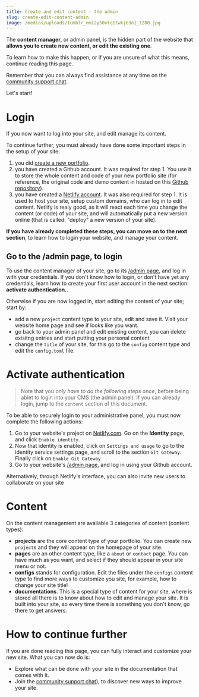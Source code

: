 ```yaml
---
title: Create and edit content - the admin
slug: create-edit-content-admin
image: /medias/uploads/tumblr_nmi2y50vtq1twkjb3o1_1280.jpg
---
```

The **content manager**, or admin panel, is the hidden part of the website that **allows you to create new content, or edit the existing one**.

To learn how to make this happen, or if you are unsure of what this means, continue reading this page.

Remember that you can always find assistance at any time on the [community support chat](https://riot.im/app/#/room/#support-themes:matrix.org).

Let's start!

# Login

If you now want to log into your site, and edit manage its content.

To continue further, you must already have done some important steps in the setup of your site:

1. you did [create a new portfolio](https://app.netlify.com/start/deploy?repository=https://github.com/internet4000/portfolio-hugo-starter).
2. you have created a Github account. It was required for step 1. You use it to store the whole content and code of your new portfolio site (for reference, the original code and demo content in hosted on this [Github repository](https://github.com/internet4000/portfolio-hugo-starter)).
3. you have created a [Netlify account](https://www.netlify.com/). It was also required for step 1. It is used to host your site, setup custom domains, who can log in to edit content. Netlify is realy good, as it will react each time you change the content (or code) of your site, and will automatically put a new version online (that is called: "deploy" a new version of your site).

**If you have already completed these steps, you can move on to the next section**, to learn how to login your website, and manage your content.

## Go to the /admin page, to login

To use the content manager of your site, go to its [/admin page](/admin), and log in with your credentials. If you don't know how to login, or don't have yet any credentials, learn how to create your first user account in the next section: **activate authentication.**.

Otherwise if you are now logged in, start editing the content of your site; start by:

* add a new `project` content type to your site, edit and save it. Visit your website home page and see if looks like you want.
* go back to your admin panel and edit existing content, you can delete exisitng entries and start putting your personal content
* change the `title` of your site, for this go to the `config` content type and edit the `config.toml` file.



# Activate authentication

> Note that you _only have to do the following steps once_, before being ablet to login into your CMS (the admin panel). If you can already login, jump to the `content` section of this document.

To be able to securely login to your administrative panel, you must now complete the following actions:

1. Go to your website's project on [Netlify.com](https://netlify.com). Go on the **Identity** page, and click `Enable identity`.
2. Now that identity is enabled, click on `Settings and usage` to go to the identity service settings page, and scroll to the section `Git Gateway`. Finally click on `Enable Git Gateway`
3. Go to your website's [/admin page](/admin), and log in using your Github account.

Alternatively, through Netlify's interface, you can also invite new users to collaborate on your site

# Content

On the content management are available 3 categories of content (content types):

* **projects** are the core content type of your portfolio. You can create new `project`s and they will appear on the homepage of your site.
* **pages** are an other content type, like a `about` or `contact` page. You can have much as you want, and select if they should appear in your site menu or not.
* **configs** stands for configuration. Edit the files under the `configs` content type to find more ways to customize you site, for example, how to change your site title!
* **documentations**. This is a special type of content for your site, where is stored all there is to know about how to edit and manage your site. It is built into your site, so every time there is something you don't know, go there to get answers. 

# How to continue further

If you are done reading this page, you can fully interact and customize your new site. What you can now do is:

* Explore what can be done with your site in the documentation that comes with it.
* Join the [community support chat](https://riot.im/app/#/room/#support-themes:matrix.org)), to discover new ways to improve your site.
